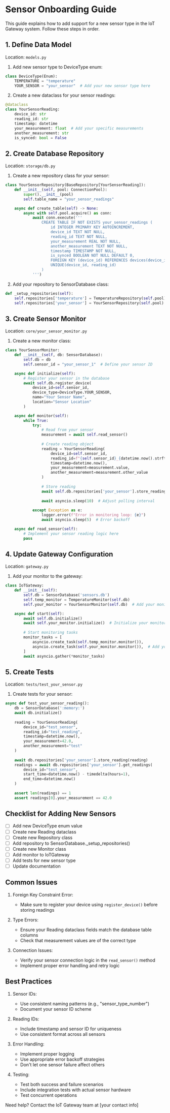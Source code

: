 # Sensor Onboarding Guide

This guide explains how to add support for a new sensor type in the IoT Gateway system. Follow these steps in order.

## 1. Define Data Model
Location: `models.py`

1. Add new sensor type to DeviceType enum:
```python
class DeviceType(Enum):
    TEMPERATURE = "temperature"
    YOUR_SENSOR = "your_sensor"  # Add your new sensor type here
```

2. Create a new dataclass for your sensor readings:
```python
@dataclass
class YourSensorReading:
    device_id: str
    reading_id: str
    timestamp: datetime
    your_measurement: float  # Add your specific measurements
    another_measurement: str
    is_synced: bool = False
```

## 2. Create Database Repository
Location: `storage/db.py`

1. Create a new repository class for your sensor:
```python
class YourSensorRepository(BaseRepository[YourSensorReading]):
    def __init__(self, pool: ConnectionPool):
        super().__init__(pool)
        self.table_name = "your_sensor_readings"

    async def create_table(self) -> None:
        async with self.pool.acquire() as conn:
            await conn.execute('''
                CREATE TABLE IF NOT EXISTS your_sensor_readings (
                    id INTEGER PRIMARY KEY AUTOINCREMENT,
                    device_id TEXT NOT NULL,
                    reading_id TEXT NOT NULL,
                    your_measurement REAL NOT NULL,
                    another_measurement TEXT NOT NULL,
                    timestamp TIMESTAMP NOT NULL,
                    is_synced BOOLEAN NOT NULL DEFAULT 0,
                    FOREIGN KEY (device_id) REFERENCES devices(device_id),
                    UNIQUE(device_id, reading_id)
                )
            ''')
```

2. Add your repository to SensorDatabase class:
```python
def _setup_repositories(self):
    self.repositories['temperature'] = TemperatureRepository(self.pool)
    self.repositories['your_sensor'] = YourSensorRepository(self.pool)  # Add your repository
```

## 3. Create Sensor Monitor
Location: `core/your_sensor_monitor.py`

1. Create a new monitor class:
```python
class YourSensorMonitor:
    def __init__(self, db: SensorDatabase):
        self.db = db
        self.sensor_id = "your_sensor_1"  # Define your sensor ID

    async def initialize(self):
        # Register your sensor in the database
        await self.db.register_device(
            device_id=self.sensor_id,
            device_type=DeviceType.YOUR_SENSOR,
            name="Your Sensor Name",
            location="Sensor Location"
        )

    async def monitor(self):
        while True:
            try:
                # Read from your sensor
                measurement = await self.read_sensor()
                
                # Create reading object
                reading = YourSensorReading(
                    device_id=self.sensor_id,
                    reading_id=f"{self.sensor_id}_{datetime.now().strftime('%Y%m%d%H%M%S%f')}",
                    timestamp=datetime.now(),
                    your_measurement=measurement.value,
                    another_measurement=measurement.other_value
                )
                
                # Store reading
                await self.db.repositories['your_sensor'].store_reading(reading)
                
                await asyncio.sleep(10)  # Adjust polling interval
                
            except Exception as e:
                logger.error(f"Error in monitoring loop: {e}")
                await asyncio.sleep(5)  # Error backoff

    async def read_sensor(self):
        # Implement your sensor reading logic here
        pass
```

## 4. Update Gateway Configuration
Location: `gateway.py`

1. Add your monitor to the gateway:
```python
class IoTGateway:
    def __init__(self):
        self.db = SensorDatabase('sensors.db')
        self.temp_monitor = TemperatureMonitor(self.db)
        self.your_monitor = YourSensorMonitor(self.db)  # Add your monitor

    async def start(self):
        await self.db.initialize()
        await self.your_monitor.initialize()  # Initialize your monitor
        
        # Start monitoring tasks
        monitor_tasks = [
            asyncio.create_task(self.temp_monitor.monitor()),
            asyncio.create_task(self.your_monitor.monitor()),  # Add your monitoring task
        ]
        await asyncio.gather(*monitor_tasks)
```

## 5. Create Tests
Location: `tests/test_your_sensor.py`

1. Create tests for your sensor:
```python
async def test_your_sensor_reading():
    db = SensorDatabase(':memory:')
    await db.initialize()
    
    reading = YourSensorReading(
        device_id="test_sensor",
        reading_id="test_reading",
        timestamp=datetime.now(),
        your_measurement=42.0,
        another_measurement="test"
    )
    
    await db.repositories['your_sensor'].store_reading(reading)
    readings = await db.repositories['your_sensor'].get_readings(
        device_id="test_sensor",
        start_time=datetime.now() - timedelta(hours=1),
        end_time=datetime.now()
    )
    
    assert len(readings) == 1
    assert readings[0].your_measurement == 42.0
```

## Checklist for Adding New Sensors

- [ ] Add new DeviceType enum value
- [ ] Create new Reading dataclass
- [ ] Create new Repository class
- [ ] Add repository to SensorDatabase._setup_repositories()
- [ ] Create new Monitor class
- [ ] Add monitor to IoTGateway
- [ ] Add tests for new sensor type
- [ ] Update documentation

## Common Issues

1. Foreign Key Constraint Error:
   - Make sure to register your device using `register_device()` before storing readings

2. Type Errors:
   - Ensure your Reading dataclass fields match the database table columns
   - Check that measurement values are of the correct type

3. Connection Issues:
   - Verify your sensor connection logic in the `read_sensor()` method
   - Implement proper error handling and retry logic

## Best Practices

1. Sensor IDs:
   - Use consistent naming patterns (e.g., "sensor_type_number")
   - Document your sensor ID scheme

2. Reading IDs:
   - Include timestamp and sensor ID for uniqueness
   - Use consistent format across all sensors

3. Error Handling:
   - Implement proper logging
   - Use appropriate error backoff strategies
   - Don't let one sensor failure affect others

4. Testing:
   - Test both success and failure scenarios
   - Include integration tests with actual sensor hardware
   - Test concurrent operations

Need help? Contact the IoT Gateway team at [your contact info]